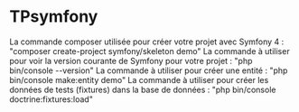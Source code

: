# TPsymfony

La commande composer utilisée pour créer votre projet avec Symfony 4 : "composer create-project symfony/skeleton demo"
La commande à utiliser pour voir la version courante de Symfony pour votre projet : "php bin/console --version"
La commande à utiliser pour créer une entité : "php bin/console make:entity demo"
La commande à utiliser pour créer les données de tests (fixtures) dans la base de données : "php bin/console doctrine:fixtures:load"
